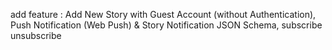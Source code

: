 add feature : Add New Story with Guest Account (without Authentication), Push Notification (Web Push) & Story Notification JSON Schema, subscribe unsubscribe
